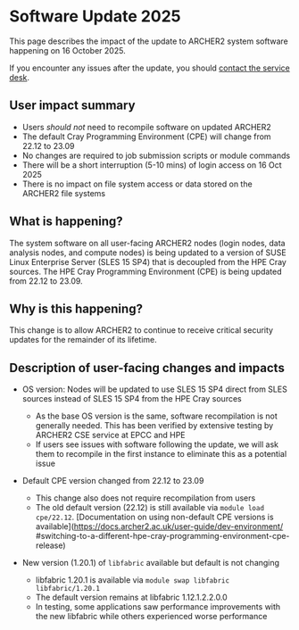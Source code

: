 # Software Update 2025

This page describes the impact of the update to ARCHER2 system software happening on
16 October 2025.

If you encounter any issues after the update, you should
[contact the service desk](https://www.archer2.ac.uk/support-access/servicedesk.html).

## User impact summary

- Users *should not* need to recompile software on updated ARCHER2
- The default Cray Programming Environment (CPE) will change from 22.12 to 23.09
- No changes are required to job submission scripts or module commands
- There will be a short interruption (5-10 mins) of login access on 16 Oct 2025
- There is no impact on file system access or data stored on the ARCHER2 file systems

## What is happening?

The system software on all user-facing ARCHER2 nodes (login nodes, data analysis nodes,
and compute nodes) is being updated to a version of SUSE Linux Enterprise Server
(SLES 15 SP4) that is decoupled from the HPE Cray sources. The HPE Cray Programming
Environment (CPE) is being updated from 22.12 to 23.09.

## Why is this happening?

This change is to allow ARCHER2 to continue to receive critical security updates
for the remainder of its lifetime.

## Description of user-facing changes and impacts

* OS version: Nodes will be updated to use SLES 15 SP4 direct from SLES sources
  instead of SLES 15 SP4 from the HPE Cray sources

    * As the base OS version is the same, software recompilation is not generally
     needed. This has been verified by extensive testing by ARCHER2 CSE service at
     EPCC and HPE
    * If users see issues with software following the update, we will ask them to
     recompile in the first instance to eliminate this as a potential issue

* Default CPE version changed from 22.12 to 23.09

    * This change also does not require recompilation from users
    * The old default version (22.12) is still available via `module load cpe/22.12`.
     [Documentation on using non-default CPE versions is available](https://docs.archer2.ac.uk/user-guide/dev-environment/ #switching-to-a-different-hpe-cray-programming-environment-cpe-release)

* New version (1.20.1) of `libfabric` available but default is not changing
    * libfabric 1.20.1 is available via `module swap libfabric libfabric/1.20.1`
    * The default version remains at libfabric 1.12.1.2.2.0.0
    * In testing, some applications saw performance improvements with the new
     libfabric while others experienced worse performance
